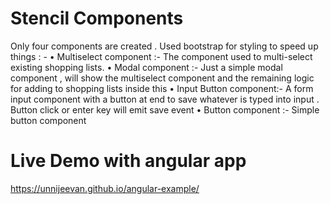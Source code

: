 
# Stencil Components 
Only four components are created . Used bootstrap for styling  to speed up things : -
•	Multiselect component  :-  The component used to multi-select existing shopping lists.
•	Modal component :- Just a simple modal component , will show the multiselect component and the remaining logic for adding to shopping lists inside this
•	Input Button component:- A form input component with a button at end to save whatever is typed into input . Button click or enter key will emit save event
•	Button component :- Simple button component

# Live Demo with angular app
https://unnijeevan.github.io/angular-example/